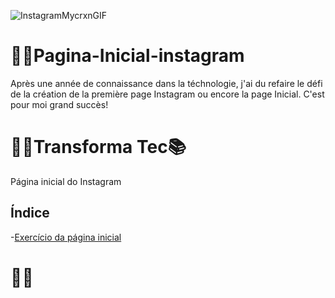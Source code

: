 ![InstagramMycrxnGIF](https://github.com/Myloveken/Pagina-insta/assets/98883069/5a161d50-f4ac-4f9c-8a57-c8db5a14abf2)




# 👩‍💻Pagina-Inicial-instagram




Après une année de connaissance dans la téchnologie, j'ai du refaire le défi de la création de la première page Instagram ou encore la page Inicial. C'est pour moi grand succès!

#

# 👩‍💻Transforma Tec📚

Página inicial do Instagram

## Índice

-[Exercício da página inicial](\páginainicialinstagram.html)

# 👨‍💻
